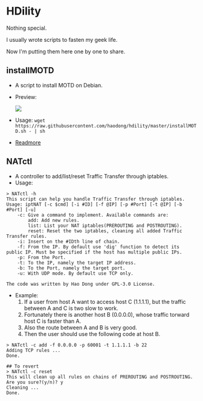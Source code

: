 # HDility

Nothing special.

I usually wrote scripts to fasten my geek life.

Now I'm putting them here one by one to share.

## installMOTD
- A script to install MOTD on Debian.
- Preview:

    ![](https://haodong.me/images/contents/2017-01-21-debian-motd.png)

- Usage: `wget https://raw.githubusercontent.com/haodong/hdility/master/installMOTD.sh - | sh`
- [Readmore](https://haodong.me/post/2017-01-21-debian-motd.html)

## NATctl
- A controller to add/list/reset Traffic Transfer through iptables.
- Usage:
```
> NATctl -h
This script can help you handle Traffic Transfer through iptables.
Usage: iptNAT [-c $cmd] [-i #ID] [-f @IP] [-p #Port] [-t @IP] [-b #Port] [-u]
    -c: Give a command to implement. Available commands are:
        add: Add new rules.
        list: List your NAT iptables(PREROUTING and POSTROUTING).
        reset: Reset the two iptables, cleaning all added Traffic Transfer rules.
    -i: Insert on the #IDth line of chain.
    -f: From the IP. By default use 'dig' function to detect its public IP. Must be specified if the host has multiple public IPs.
    -p: From the Port.
    -t: To the IP, namely the target IP address.
    -b: To the Port, namely the target port.
    -u: With UDP mode. By default use TCP only.

The code was written by Hao Dong under GPL-3.0 License.
```
- Example:
    1. If a user from host A want to access host C (1.1.1.1), but the traffic between A and C is two slow to work.
    2. Fortunately there is another host B (0.0.0.0), whose traffic torward host C is faster than A.
    3. Also the route between A and B is very good.
    4. Then the user should use the following code at host B.
```
> NATctl -c add -f 0.0.0.0 -p 60001 -t 1.1.1.1 -b 22
Adding TCP rules ...
Done.

## To revert
> NATctl -c reset
This will clean up all rules on chains of PREROUTING and POSTROUTING.
Are you sure?(y/n)? y
Cleaning ...
Done.
```
